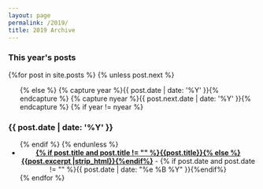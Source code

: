 ```yaml
---
layout: page
permalink: /2019/
title: 2019 Archive
---
```



<div id="archives">
  <section id="archive">
      <h3>This year's posts</h3>
      {%for post in site.posts %}
      {% unless post.next %}
      <ul class="this">
          {% else %}
          {% capture year %}{{ post.date | date: '%Y' }}{% endcapture %}
          {% capture nyear %}{{ post.next.date | date: '%Y' }}{% endcapture %}
          {% if year != nyear %}
      </ul>
      <h3>{{ post.date | date: '%Y' }}</h3>
      <ul class="past">
          {% endif %}
          {% endunless %}
          <li><center><b><a href="{{ site.baseurl }}{{ post.url }}">{% if post.title and post.title != "" %}{{post.title}}{% else %}{{post.excerpt |strip_html}}{%endif%}</a></b> - {% if post.date and post.date != "" %}{{ post.date | date: "%e %B %Y" }}{%endif%}</center></li>
          {% endfor %}
      </ul>
  </section>
</div>
